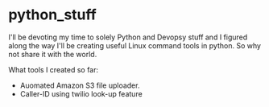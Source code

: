 # python_stuff

I'll be devoting my time to solely Python and Devopsy stuff and I figured along the way I'll be creating useful Linux command tools in python. So why not share it with the world.


What tools I created so far:

- Auomated Amazon S3 file uploader.
- Caller-ID using twilio look-up feature
